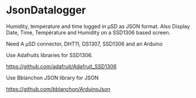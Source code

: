 # JsonDatalogger

Humidity, temperature and time logged in µSD as JSON format. 
Also Display Date, Time, Température and Humidity on a SSD1306 based screen.

Need A µSD connector, DHT11, DS1307, SSD1306 and an Arduino

Use Adafruits libraries for SSD1306.

https://github.com/adafruit/Adafruit_SSD1306

Use Bblanchon JSON library for JSON

https://github.com/bblanchon/ArduinoJson
